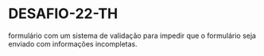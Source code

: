 # DESAFIO-22-TH
formulário com um sistema de validação para impedir que o formulário seja enviado com informações incompletas.
